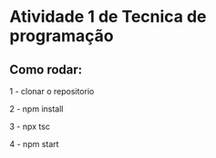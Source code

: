# Atividade 1 de Tecnica de programação

## Como rodar:

1 - clonar o repositorio

2 - npm install

3 - npx tsc

4 - npm start

